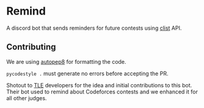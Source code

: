 # Remind

A discord bot that sends reminders for future contests using [clist](https://clist.by/) API.

## Contributing

We are using [autopep8](https://github.com/hhatto/autopep8) for formatting the code.

`pycodestyle .` must generate no errors before accepting the PR.
  
Shotout to [TLE](https://github.com/cheran-senthil/TLE) developers for the idea and initial contributions to this bot. Their bot used to remind about Codeforces contests and we enhanced it for all other judges.
